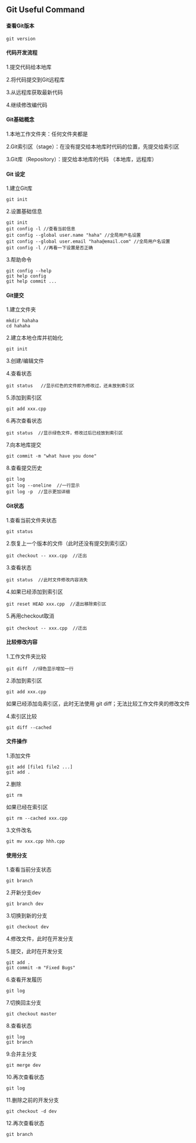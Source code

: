 ## Git Useful Command

#### 查看Git版本

```
git version
```

#### 代码开发流程

1.提交代码给本地库

2.将代码提交到Git远程库

3.从远程库获取最新代码

4.继续修改编代码



#### Git基础概念

1.本地工作文件夹：任何文件夹都是

2.Git索引区（stage）：在没有提交给本地库时代码的位置，先提交给索引区

3.Git库（Repository）：提交给本地库的代码 （本地库，远程库）



#### Git 设定

1.建立Git库

```
git init
```

2.设置基础信息

```
git init
git config -l //查看当前信息
git config --global user.name "haha" //全局用户名设置
git config --global user.email "haha@email.com" //全局用户名设置
git config -l //再看一下设置是否正确
```

3.帮助命令

```
git config --help
git help config
git help commit ...
```



#### Git提交

1.建立文件夹

```
mkdir hahaha
cd hahaha
```

2.建立本地仓库并初始化

```
git init
```

3.创建/编辑文件

4.查看状态

```
git status   //显示红色的文件即为修改过，还未放到索引区
```

5.添加到索引区

```
git add xxx.cpp
```

6.再次查看状态

```
git status  //显示绿色文件，修改过后已经放到索引区
```

7.向本地库提交

```
git commit -m "what have you done"
```

8.查看提交历史

```
git log
git log --oneline  //一行显示
git log -p  //显示更加详细
```



#### Git状态

1.查看当前文件夹状态

```
git status
```

2.恢复上一个版本的文件（此时还没有提交到索引区）

```
git checkout -- xxx.cpp  //迁出
```

3.查看状态

```
git status  //此时文件修改内容消失
```

4.如果已经添加到索引区

```
git reset HEAD xxx.cpp  //退出移除索引区
```

5.再用checkout取消

```
git checkout -- xxx.cpp  //迁出
```



#### 比较修改内容

1.工作文件夹比较

```
git diff  //绿色显示增加一行
```

2.添加到索引区

```
git add xxx.cpp
```

如果已经添加岛索引区，此时无法使用 git diff；无法比较工作文件夹的修改文件

4.索引区比较

```
git diff --cached
```



#### 文件操作

1.添加文件

```
git add [file1 file2 ...]
git add .
```

2.删除

```
git rm
```

如果已经在索引区

```
git rm --cached xxx.cpp
```

3.文件改名

```
git mv xxx.cpp hhh.cpp
```



#### 使用分支

1.查看当前分支状态

```
git branch
```

2.开新分支dev

```
git branch dev
```

3.切换到新的分支

```
git checkout dev
```

4.修改文件，此时在开发分支

5.提交，此时在开发分支

```
git add .
git commit -m "Fixed Bugs"
```

6.查看开发履历

```
git log
```

7.切换回主分支

```
git checkout master
```

8.查看状态

```
git log
git branch
```

9.合并主分支

```
git merge dev
```

10.再次查看状态

```
git log
```

11.删除之前的开发分支

```
git checkout -d dev
```

12.再次查看状态

```
git branch
```

